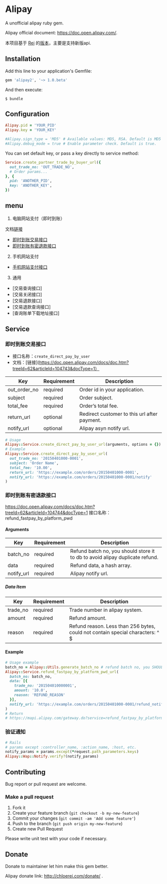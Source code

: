 # Alipay
A unofficial alipay ruby gem.

Alipay official document: https://doc.open.alipay.com/.

本项目基于 [Rei](https://github.com/chloerei) 的[版本](https://github.com/chloerei/alipay)，主要是支持新版api.

## Installation
Add this line to your application's Gemfile:

```ruby
gem 'alipay2', '~> 1.0.beta'
```

And then execute:

```console
$ bundle
```

## Configuration

```ruby
Alipay.pid = 'YOUR_PID'
Alipay.key = 'YOUR_KEY'

#Alipay.sign_type = 'MD5' # Available values: MD5, RSA. Default is MD5
#Alipay.debug_mode = true # Enable parameter check. Default is true.
```

You can set default key, or pass a key directly to service method:

```ruby
Service.create_partner_trade_by_buyer_url({
  out_trade_no: 'OUT_TRADE_NO',
  # Order params...
}, {
  pid: 'ANOTHER_PID',
  key: 'ANOTHER_KEY',
})
```

## menu

1. 电脑网站支付（即时到账）

文档[链接](https://doc.open.alipay.com/doc2/detail.htm?treeId=62&articleId=103566&docType=1)
* [即时到账交易接口](#即时到账交易接口)
* [即时到账有密退款接口](#即时到账有密退款接口)

2. 手机网站支付
* [手机网站支付接口](#手机网站支付接口)

3. 通用
* [交易查询接口]
* [交易关闭接口]
* [交易退款接口]
* [交易退款查询接口]
* [查询账单下载地址接口]


## Service

### 即时到账交易接口
* 接口名称：`create_direct_pay_by_user`
* 文档：[链接](https://doc.open.alipay.com/docs/doc.htm?treeId=62&articleId=104743&docType=1）

| Key | Requirement | Description |
| --- | --- | --- |
| out_order_no | required | Order id in your application. |
| subject | required | Order subject. |
| total_fee | required | Order’s total fee. |
| return_url | optional | Redirect customer to this url after payment. |
| notify_url | optional | Alipay asyn notify url. |

```ruby
# Usage
Alipay::Service.create_direct_pay_by_user_url(arguments, options = {})
# Example
Alipay::Service.create_direct_pay_by_user_url(
  out_trade_no: '20150401000-0001',
  subject: 'Order Name',
  total_fee: '10.00',
  return_url: 'https://example.com/orders/20150401000-0001',
  notify_url: 'https://example.com/orders/20150401000-0001/notify'
)
```

### 即时到账有密退款接口
https://doc.open.alipay.com/docs/doc.htm?treeId=62&articleId=104744&docType=1
接口名称：refund_fastpay_by_platform_pwd

#### Arguments
| Key | Requirement | Description |
| --- | --- | --- |
| batch_no | required | Refund batch no, you should store it to db to avoid alipay duplicate refund. |
| data | required | Refund data, a hash array. |
| notify_url | required | Alipay notify url. |

##### Data Item
| Key | Requirement | Description |
| --- | --- | --- |
| trade_no | required | Trade number in alipay system. |
| amount | required | Refund amount. |
| reason | required | Refund reason. Less than 256 bytes, could not contain special characters: ^ $ | #. |

#### Example

```ruby
# Usage example
batch_no = Alipay::Utils.generate_batch_no # refund batch no, you SHOULD store it to db to avoid alipay duplicate refund
Alipay::Service.refund_fastpay_by_platform_pwd_url(
  batch_no: batch_no,
  data: [{
    trade_no: '201504010000001',
    amount: '10.0',
    reason: 'REFUND_REASON'
  }],
  notify_url: 'https://example.com/orders/20150401000-0001/refund_notify'
)
# Return
# https://mapi.alipay.com/gateway.do?service=refund_fastpay_by_platform_pwd&...
```

### 验证通知

```ruby
# Rails
# params except :controller_name, :action_name, :host, etc.
notify_params = params.except(*request.path_parameters.keys)
Alipay::Wap::Notify.verify?(notify_params)
```

## Contributing
Bug report or pull request are welcome.

### Make a pull request

1. Fork it
2. Create your feature branch (`git checkout -b my-new-feature`)
3. Commit your changes (`git commit -am 'Add some feature'`)
4. Push to the branch (`git push origin my-new-feature`)
5. Create new Pull Request

Please write unit test with your code if necessary.

## Donate
Donate to maintainer let him make this gem better.

Alipay donate link: http://chloerei.com/donate/ .
